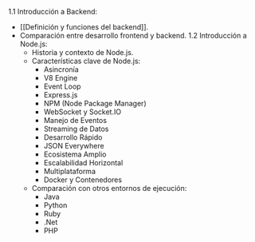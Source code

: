 
1.1 Introducción a Backend:
-  [[Definición y funciones del backend]].
- Comparación entre desarrollo frontend y backend. 
1.2 Introducción a Node.js:
    - Historia y contexto de Node.js.
    - Características clave de Node.js:
        - Asincronía
        - V8 Engine
        - Event Loop
        - Express.js
        - NPM (Node Package Manager)
        - WebSocket y Socket.IO
        - Manejo de Eventos
        - Streaming de Datos
        - Desarrollo Rápido
        - JSON Everywhere
        - Ecosistema Amplio
        - Escalabilidad Horizontal
        - Multiplataforma
        - Docker y Contenedores
    - Comparación con otros entornos de ejecución:
        - Java
        - Python
        - Ruby
        - .Net
        - PHP